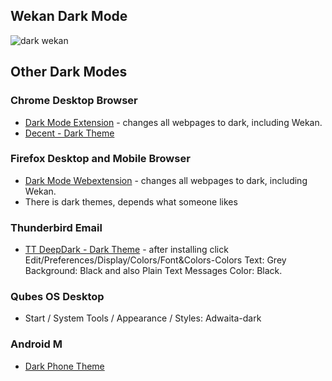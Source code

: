 ## Wekan Dark Mode

![dark wekan](https://wekan.fi/wekan-dark-mode.png)

## Other Dark Modes

### Chrome Desktop Browser
- [Dark Mode Extension](https://chrome.google.com/webstore/detail/dark-mode-for-chrome/geooakdjiamlhpechokegobmhdmlgidk) - changes all webpages to dark, including Wekan.
- [Decent - Dark Theme](https://chrome.google.com/webstore/detail/decent/bnnjhehfmlfkbdocbphdoagolcknbohp)

### Firefox Desktop and Mobile Browser
- [Dark Mode Webextension](https://addons.mozilla.org/en-US/android/addon/dark-mode-webextension/) - changes all webpages to dark, including Wekan.
- There is dark themes, depends what someone likes

### Thunderbird Email
- [TT DeepDark - Dark Theme](https://addons.thunderbird.net/en-US/thunderbird/addon/tt-deepdark/) - after installing click Edit/Preferences/Display/Colors/Font&Colors-Colors Text: Grey Background: Black and also Plain Text Messages Color: Black.

### Qubes OS Desktop
- Start / System Tools / Appearance / Styles: Adwaita-dark

### Android M
- [Dark Phone Theme](https://www.phonearena.com/news/Finally-Android-M-scores-a-new-system-wide-dark-UI-theme_id69814)